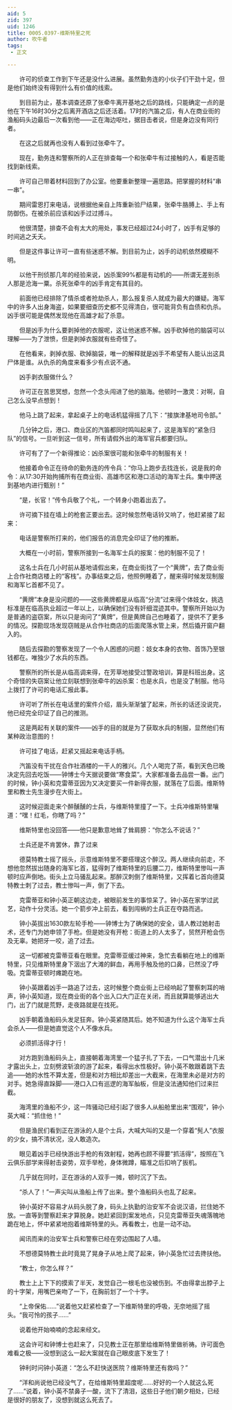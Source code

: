 ```yaml
---
aid: 5
zid: 397
uid: 1246
title: 0005.0397-维斯特里之死
author: 吹牛者
tags: 
 - 正文

---
```




　　许可的侦查工作到下午还是没什么进展。虽然勤务连的小伙子们干劲十足，但是他们始终没有得到什么有价值的线索。

　　到目前为止，基本调查还原了张牵牛离开基地之后的路线，只能确定一点的是他在下午16时30分之后离开酒店之后还活着。17时的汽笛之后，有人在商业街的渔船码头边最后一次看到他——正在海边呕吐，据目击者说，但是身边没有同行者。

　　在这之后就再也没有人看到过张牵牛了。

　　现在，勤务连和警察所的人正在排查每一个和张牵牛有过接触的人，看是否能找到新线索。

　　许可自己带着材料回到了办公室。他要重新整理一遍思路。把掌握的材料“串一串”。

　　期间雷恩打来电话，说根据他亲自上阵重新验尸结果，张牵牛胳膊上、手上有防御伤。在被杀前应该和凶手过过搏斗。

　　他很清楚，排查不会有太大的用处，事发已经超过24小时了，凶手有足够的时间逃之夭夭。

　　但是这件事让许可一直有些迷惑不解。到目前为止，凶手的动机依然模糊不明。

　　以他干刑侦那几年的经验来说，凶杀案99%都是有动机的——所谓无差别杀人那是沧海一粟。杀死张牵牛的凶手肯定有其目的。

　　前面他已经排除了情杀或者抢劫杀人，那么报复杀人就成为最大的嫌疑。海军中的许多人出身海盗，如果要细查历史都不见得清白，很可能背负有血债和仇杀。凶手很可能是偶然发现他在高雄才起了杀意。

　　但是凶手为什么要剥掉他的衣服呢，这让他迷惑不解。凶手砍掉他的脑袋可以理解——为了泄愤，但是剥掉衣服就有些奇怪了。

　　在他看来，剥掉衣服、砍掉脑袋，唯一的解释就是凶手不希望有人能认出这具尸体是谁。从仇杀的角度来看多少有点说不通。

　　凶手剥衣服做什么？

　　许可正在苦思冥想，忽然一个念头闯进了他的脑海。他顿时一激灵：对啊，自己怎么没早点想到！

　　他马上跳了起来，拿起桌子上的电话机猛得摇了几下：“接旗津基地司令部。”

　　几分钟之后，港口、商业区的汽笛都同时鸣叫起来了，这是海军的“紧急归队”的信号。一旦听到这一信号，所有请假外出的海军官兵都要归队。

　　许可有了了一个新得推论：凶杀案很可能和张牵牛的制服有关！

　　他接着命令正在待命的勤务连的传令兵：“你马上跑步去找连长，说是我的命令：从17:30开始拘捕所有在商业街、高雄市区和港口活动的海军士兵。集中押送到基地内进行甄别！”

　　“是，长官！”传令兵敬了个礼，一个转身小跑着出去了。

　　许可摘下挂在墙上的枪套正要出去。这时候忽然电话铃又响了，他赶紧接了起来：

　　电话是警察所打来的，他们报告的消息完全印证了他的推断。

　　大概在一小时前，警察所接到一名海军士兵的报案：他的制服不见了！

　　这名士兵在几小时前从基地请假出来，在商业街找了一个“黄牌”，去了商业街上合作社商店楼上的“客栈”。办事结束之后，他照例睡着了，醒来得时候发现制服和海军匕首都不见了。

　　“黄牌”本身是没问题的——这些黄牌都是从临高“分流”过来得个体妓女，挑选标准是在临高执业超过一年以上，以确保她们没有奸细混迹其中。警察所开始以为是普通的盗窃案，所以只是询问了“黄牌”，但是黄牌自己也睡着了，提供不了更多的情况。探勘现场发现窃贼是从合作社商店的后面爬落水管上来，然后撬开窗户翻入的。

　　随后去探勘的警察发现了一个令人困惑的问题：妓女本身的衣物、首饰乃至银钱都在。唯独少了水兵的东西。

　　警察所的所长是从临高调来得，在芳草地接受过警政培训，算是科班出身。这个奇怪的失窃案让他立刻联想到张牵牛的凶杀案：也是水兵，也是没了制服。他马上拨打了许可的电话汇报此事。

　　许可听了所长在电话里的案件介绍，眉头渐渐皱了起来，所长的话还没说完，他已经完全印证了自己的推测。

　　这是两起有关联的案件——凶手的目的就是为了获取水兵的制服，显然他们有某种政治意图的！

　　许可挂了电话，赶紧又摇起来电话手柄。

　　汽笛没有干扰在合作社酒楼的一干人的雅兴。几个人喝完了茶，看到天色已晚决定先回去吃饭——钟博士今天据说要做“寒食菜”。大家都准备去品尝一番。出门的时候，钟小英和克雷蒂亚因为又决定要买一件新得衣服，就落在了后面。维斯特里和教士先生漫步在大街上。

　　这时候迎面走来个醉醺醺的士兵，与维斯特里撞了一下。士兵冲维斯特里嚷道：“嘿！红毛，你瞎了吗？”

　　维斯特里也没回答——他只是歉意地耸了耸肩膀：“你怎么不说话？”

　　士兵还是不肯罢休，靠了过来

　　德莫特教士摇了摇头，示意维斯特里不要搭理这个醉汉。两人继续向前走，不想他忽然拔出随身的海军匕首，猛得刺了维斯特里的后腰二刀，维斯特里惨叫一声顿时应声倒地。街头上立马骚乱起来。那醉汉刺倒了维斯特里，又挥着匕首向德莫特教士刺了过去，教士惨叫一声，倒了下去。

　　克雷蒂亚和钟小英正朝这边走，被眼前发生的事惊呆了。钟小英在家学过武艺，动作十分灵活。她一个箭步冲上前去，看到闯祸的士兵正在夺路而逃。

　　钟小英拔出1630款左轮手枪——钟博士为了确保她的安全，请人教过她射击术，还专门为她申领了手枪。但是她没有开枪：街道上的人太多了，贸然开枪会伤及无辜。她把牙一咬，追了过去。

　　这一切都被克雷蒂亚看在眼里。克雷蒂亚缓过神来，急忙去看躺在地上的维斯特里，只见维斯特里身下洇出了大滩的鲜血，再用手触及他的口鼻，已然没了呼吸。克雷蒂亚顿时瘫跪在地。

　　钟小英跟着凶手一路追了过去，这时候整个商业街上已经响起了警察刺耳的哨声，钟小英知道，现在商业街的各个出入口大门正在关闭，而且就算能够逃出大门，出了门就是荒野，走夜路就是在找死。

　　凶手朝着渔船码头发足狂奔。钟小英紧随其后。她不知道为什么这个海军士兵会杀人——但是她直觉这个人不像水兵。

　　必须抓活得才行！

　　对方跑到渔船码头上，直接朝着海湾里一个猛子扎了下去，一口气潜出十几米才露出头上，立刻劈波斩浪的游了起来，看得出水性极好。钟小英不敢跟着跳下去追——她的水性不算太差，但是和对方相比却差出一大截来，在海里未必是对方的对手。她急得直跺脚——港口入口有巡逻的海军舢板，但是没法通知他们过来拦截。

　　海湾里的渔船不少，这一阵骚动已经引起了很多人从船舱里出来“围观”，钟小英大喊：“抓住他！”

　　但是渔民们看到正在游泳的人是个士兵，大喊大叫的又是一个穿着“髡人”衣服的少女，搞不清状况，没人敢造次。

　　眼见着凶手已经快游出手枪的有效射程，她再也顾不得要“抓活得”，按照在飞云俱乐部学来得射击姿势，双手举枪，身体微蹲，瞄准之后扣响了扳机。

　　几乎就在同时，正在游泳的人双手一摊，顿时沉了下去。

　　“杀人了！”一声尖叫从渔船上传了出来。整个渔船码头也乱了起来。

　　钟小英好不容易才从码头脱了身，码头上执勤的治安军不会说汉语，拦住她不放。一直等到警察赶来才算脱身。她赶紧回到案发地点，只见克雷蒂亚失魂落魄地跪在地上，怀中紧紧地抱着维斯特里的头。再看教士，也是一动不动。

　　闻讯而来的治安军士兵和警察已经在旁边围起了人墙。

　　不想德莫特教士此时竟晃了晃身子从地上爬了起来，钟小英急忙过去搀扶他。

　　“教士，你怎么样？”

　　教士上上下下的摸索了半天，发觉自己一根毛也没被伤到。不由得拿出脖子上的十字架，用嘴巴亲吻了一下，在胸前划了一个十字。

　　“上帝保佑……”说着他又赶紧检查了一下维斯特里的呼吸，无奈地摇了摇头。“我可怜的孩子……”

　　说着他开始喃喃的念起来经文。

　　这会许可和钟博士也赶来了，只见教士正在那里给维斯特里做祈祷。许可面色难看之极——没想到这么一起大案就在自己眼皮底下发生了！

　　钟利时问钟小英道：“怎么不赶快送医院？维斯特里还有救吗？”

　　“洋和尚说他已经没气了，在给维斯特里超度呢……好好的一个人就这么死了……”说着，钟小英不禁鼻子一酸，流下了清泪，这些日子他们朝夕相处，已经是很好的朋友了，没想到就这么死去了。


